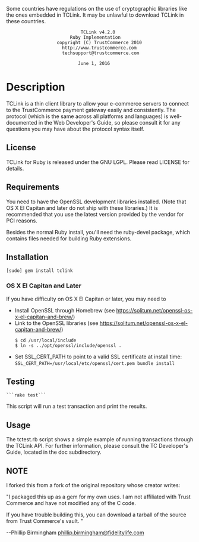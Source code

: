 Some countries have regulations on the use of cryptographic libraries
like the ones embedded in TCLink. It may be unlawful to download TCLink
in these countries.


                                TCLink v4.2.0
                            Ruby Implementation
                       copyright (C) TrustCommerce 2010
                         http://www.trustcommerce.com
                         techsupport@trustcommerce.com

                               June 1, 2016

# Description

  TCLink is a thin client library to allow your e-commerce servers to
connect to the TrustCommerce payment gateway easily and consistently.
The protocol (which is the same across all platforms and languages) is
well-documented in the Web Developer's Guide, so please consult it for
any questions you may have about the protocol syntax itself.


## License

  TCLink for Ruby is released under the GNU LGPL.  Please read LICENSE
for details.


## Requirements

  You need to have the OpenSSL development libraries installed. (Note that OS X El Capitan and later do not ship with these libraries.) It
is recommended that you use the latest version provided by the vendor
for PCI reasons.

  Besides the normal Ruby install, you'll need the ruby-devel package,
which contains files needed for building Ruby extensions.

## Installation

  ```[sudo] gem install tclink```

### OS X El Capitan and Later

  If you have difficulty on OS X El Capitan or later, you may need to
  - Install OpenSSL through Homebrew (see https://solitum.net/openssl-os-x-el-capitan-and-brew/)
  - Link to the OpenSSL libraries (see https://solitum.net/openssl-os-x-el-capitan-and-brew/)
    ```
    $ cd /usr/local/include
    $ ln -s ../opt/openssl/include/openssl .
    ```
  - Set SSL_CERT_PATH to point to a valid SSL certificate at install time:
  ```SSL_CERT_PATH=/usr/local/etc/openssl/cert.pem bundle install```


## Testing

    ```rake test```

  This script will run a test transaction and print the results.

## Usage

  The tctest.rb script shows a simple example of running transactions
through the TCLink API.  For further information, please consult the TC
Developer's Guide, located in the doc subdirectory.

## NOTE

I forked this from a fork of the original repository whose creator writes:

"I packaged this up as a gem for my own uses. I am not affiliated with
Trust Commerce and have not modified any of the C code.

If you have trouble building this, you can download a tarball of the source
from Trust Commerce's vault.
"

--Phillip Birmingham
phillip.birmingham@fidelitylife.com